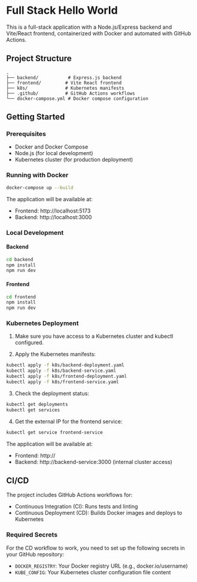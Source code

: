 # Full Stack Hello World

This is a full-stack application with a Node.js/Express backend and Vite/React frontend, containerized with Docker and automated with GitHub Actions.

## Project Structure

```
.
├── backend/           # Express.js backend
├── frontend/         # Vite React frontend
├── k8s/              # Kubernetes manifests
├── .github/          # GitHub Actions workflows
└── docker-compose.yml # Docker compose configuration
```

## Getting Started

### Prerequisites

- Docker and Docker Compose
- Node.js (for local development)
- Kubernetes cluster (for production deployment)

### Running with Docker

```bash
docker-compose up --build
```

The application will be available at:
- Frontend: http://localhost:5173
- Backend: http://localhost:3000

### Local Development

#### Backend
```bash
cd backend
npm install
npm run dev
```

#### Frontend
```bash
cd frontend
npm install
npm run dev
```

### Kubernetes Deployment

1. Make sure you have access to a Kubernetes cluster and kubectl configured.

2. Apply the Kubernetes manifests:
```bash
kubectl apply -f k8s/backend-deployment.yaml
kubectl apply -f k8s/backend-service.yaml
kubectl apply -f k8s/frontend-deployment.yaml
kubectl apply -f k8s/frontend-service.yaml
```

3. Check the deployment status:
```bash
kubectl get deployments
kubectl get services
```

4. Get the external IP for the frontend service:
```bash
kubectl get service frontend-service
```

The application will be available at:
- Frontend: http://<EXTERNAL-IP>
- Backend: http://backend-service:3000 (internal cluster access)

## CI/CD

The project includes GitHub Actions workflows for:
- Continuous Integration (CI): Runs tests and linting
- Continuous Deployment (CD): Builds Docker images and deploys to Kubernetes

### Required Secrets

For the CD workflow to work, you need to set up the following secrets in your GitHub repository:
- `DOCKER_REGISTRY`: Your Docker registry URL (e.g., docker.io/username)
- `KUBE_CONFIG`: Your Kubernetes cluster configuration file content 